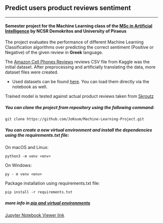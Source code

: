 ## Predict users product reviews sentiment
---
#### Semester project for the Machine Learning class of the [MSc in Artificial Intelligence](http://msc-ai.iit.demokritos.gr/) by NCSR Demokritos and University of Piraeus

The project evaluates the performance of different Machine Learning Classification algorithms over predicting the correct sentiment (Positive or Negative) of the given review in **Greek** language.

The [Amazon Cell Phones Reviews](https://www.kaggle.com/grikomsn/amazon-cell-phones-reviews) reviews CSV file from Kaggle was the initial dataset. After preprocessing and artificially translating the data, more dataset files were created.

- Used datasets can be found [here](https://drive.google.com/drive/folders/1-WGObbkfur67vylKkT7mdXsxOMB7czOx?usp=sharing). You can load them directly via the notebook as well.

Trained model is tested against actual product reviews taken from [Skroutz](https://www.skroutz.gr) 

##### You can clone the project from repository using the following command:

    git clone https://github.com/JoKoum/Machine-Learning-Project.git
     
##### You can create a new virtual environment and install the dependencies using the requirements.txt file:
On macOS and Linux:

    python3 -m venv <env>

On Windows:

    py - m venv <env>

Package installation using requirements.txt file:

    pip install -r requirements.txt

##### more info in [pip and virtual environments](https://packaging.python.org/guides/installing-using-pip-and-virtual-environments/)

[Jupyter Notebook Viewer link](https://nbviewer.jupyter.org/github/JoKoum/Machine-Learning-Project/blob/main/Analyze-review-sentiment.ipynb)
